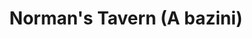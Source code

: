 ---
title: "Norman's Tavern (A bazini)"
url: /johannesburg/normans-tavern-a-bazini/
shop: Spirituosen
---